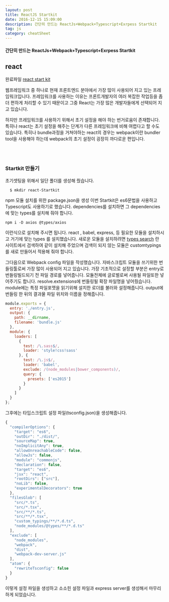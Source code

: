 ```yaml
---
layout: post
title: ReactJS Startkit
date: 2016-12-15 15:09:00
description: 간단히 만드는 ReactJs+Webpack+Typescript+Exrpess Startkit
tag: js
category: cheatSheet
---
```


#### 간단히 만드는 ReactJs+Webpack+Typescript+Exrpess Startkit

## react

완료파일 <a href="https://github.com/arusantimo/react-webpack-typescript-startkit" target="_blank">react start kit</a>

웹프레임워크 중 하나로 현재 프론트엔드 분야에서 가장 많이 사용되어 지고 있는 프레임워크입니다.
프레임워크를 사용하는 이유는 프론트개발자의 여러 복잡한 작업등을 좀 더 편하게 처리할 수 있기 때문이고 그중 React는
가장 많은 개발자들에게 선택되어 지고 있습니다.

하지만 프레임워크를 사용하기 위해서 초기 설정을 해야 하는 번거로움이 존재합니다. 특히나 react는 초기 설정을 해주는 단계가
다른 프레임워크에 비해 여렵다고 할 수도 있습니다. 특히나 bundle과정을 거쳐야하는 react의 경우는 webpack이란 bundler tool을
사용해야 하는데 webpack의 초기 설정이 굉장히 까다로운 편입니다.


<br>
<br>

### Startkit 만들기

초기셋팅을 위해서 일단 폴더를 생성해 줬습니다.
```
  $ mkdir react-Startkit
```
npm 모듈 설치를 위한 package.json을 생성
이번 Startkit은 es6문법을 사용하고 Typescript도 사용하기로 했습니다.
dependencies를 설치하면 그 dependencies에 맞는 types를 설치해 줘야 합니다.

```
npm i -D axios @types/axios
```

이런식으로 설치해 주시면 됩니다.
react , babel, express, 등 필요한 모듈을 설치하시고 거기에 맞는 types 를 설치했습니다.
새로운 모듈을 설치하려면 <a href="https://microsoft.github.io/TypeSearch/" target="_blank">types search</a> 란 사이트에서 검색하여 같이 설치해 주었으며
검색이 되지 않는 모듈은 customtypings를 새로 만들어서 적용해 줘야 합니다.

그다음으로 Webpack config 파일을 작성했습니다. 자바스크립트 모듈을 쓰기위한 번들링툴로써 가장 많이 사용되어 지고 있습니다.
가장 기초적으로 설정할 부분은 entry로 번들링빌드되기 전 파일 경로를 넣어줍니다. 모듈전체에 글로벌로써 사용될 파일또한 넣어주기도 합니다.
resolve.extensions에 번들링될 확장 파일명을 넣어줬습니다.
module에는 특정 파일포맷을 읽기위해 설치한 로더를 불러와 설정해줍니다.
output에 번들링 한 뒤의 결과물 파일 위치와 이름을 정해줍니다.

```js
module.exports = {
  entry: './entry.js',
  output: {
    path: __dirname,
    filename: 'bundle.js'
  },
  module: {
    loaders: [
      {
        test: /\.sass$/,
        loader: 'style!css!sass'
      }, {
        test: /\.js$/,
        loader: 'babel',
        exclude: /(node_modules|bower_components)/,
        query: {
          presets: ['es2015']
        }
      }
    ]
  }
};
```
그후에는 타입스크립트 설정 파일(tsconfig.json)을 생성해줍니다.

```js
{
  "compilerOptions": {
    "target": "es6",
    "outDir": "./dist/",
    "sourceMap": true,
    "noImplicitAny": true,
    "allowUnreachableCode": false,
    "allowJs": false,
    "module": "commonjs",
    "declaration": false,
    "target": "es6",
    "jsx": "react",
    "rootDirs": ["src"],
    "noLib": false,
    "experimentalDecorators": true
  },
  "filesGlob": [
    "src/*.ts",
    "src/*.tsx",
    "src/**/*.ts",
    "src/**/*.tsx",
    "custom_typings/**/*.d.ts",
    "node_modules/@types/**/*.d.ts"
  ],
  "exclude": [
    "node_modules",
    "webpack",
    "dist",
    "webpack-dev-server.js"
  ],
  "atom": {
    "rewriteTsconfig": false
  }
}
```

이렇게 설정 파일을 생성하고 소소힌 설정 파일과 express server를 생성해서 마무리하게 되었습니다.
